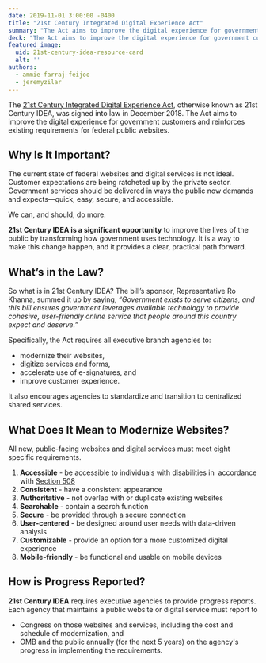 ```yaml
---
date: 2019-11-01 3:00:00 -0400
title: "21st Century Integrated Digital Experience Act"
summary: "The Act aims to improve the digital experience for government customers and reinforces existing requirements for federal public websites."
deck: "The Act aims to improve the digital experience for government customers and reinforces existing requirements for federal public websites."
featured_image:
  uid: 21st-century-idea-resource-card
  alt: ''
authors:
  - ammie-farraj-feijoo
  - jeremyzilar
---
```



The [21st Century Integrated Digital Experience Act](https://www.congress.gov/bill/115th-congress/house-bill/5759/text), otherwise known as 21st Century IDEA, was signed into law in December 2018. The Act aims to improve the digital experience for government customers and reinforces existing requirements for federal public websites.


## Why Is It Important?

The current state of federal websites and digital services is not ideal. Customer expectations are being ratcheted up by the private sector. Government services should be delivered in ways the public now demands and expects—quick, easy, secure, and accessible.

We can, and should, do more.

**21st Century IDEA is a significant opportunity** to improve the lives of the public by transforming how government uses technology. It is a way to make this change happen, and it provides a clear, practical path forward.


## What’s in the Law?

So what is in 21st Century IDEA? The bill’s sponsor, Representative Ro Khanna, summed it up by saying, _“Government exists to serve citizens, and this bill ensures government leverages available technology to provide cohesive, user-friendly online service that people around this country expect and deserve.”_

Specifically, the Act requires all executive branch agencies to:

- modernize their websites,
- digitize services and forms,
- accelerate use of e-signatures, and
- improve customer experience.

It also encourages agencies to standardize and transition to centralized shared services.

## What Does It Mean to Modernize Websites?

All new, public-facing websites and digital services must meet eight specific requirements.

1. **Accessible** - be accessible to individuals with disabilities in  accordance with [Section 508](https://www.section508.gov/)
2. **Consistent** - have a consistent appearance
3. **Authoritative** - not overlap with or duplicate existing websites
4. **Searchable** - contain a search function
5. **Secure** - be provided through a secure connection
6. **User-centered** - be designed around user needs with data-driven analysis
7. **Customizable** - provide an option for a more customized digital experience
8. **Mobile-friendly** - be functional and usable on mobile devices

## How is Progress Reported?

**21st Century IDEA** requires executive agencies to provide progress reports. Each agency that maintains a public website or digital service must report to

- Congress on those websites and services, including the cost and schedule of modernization, and
- OMB and the public annually (for the next 5 years) on the agency's progress in implementing the requirements.
